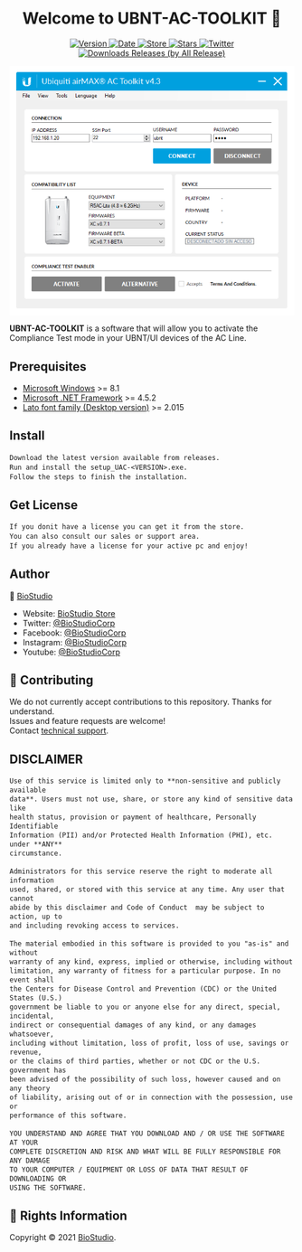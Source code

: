 <h1 align="center">Welcome to UBNT-AC-TOOLKIT 👋</h1>
<p align="center">
  <a href="https://github.com/biostudio/UBNT-AC-TOOLKIT/releases/latest">
    <img alt="Version" src="https://img.shields.io/github/v/release/biostudio/UBNT-AC-TOOLKIT?color=important&style=for-the-badge" />
  </a>
  <a href="https://github.com/biostudio/UBNT-AC-TOOLKIT/releases/latest">
    <img alt="Date" src="https://img.shields.io/github/release-date/biostudio/UBNT-AC-TOOLKIT?style=for-the-badge" />
  </a>
  <a href="https://store.biostudio.com.ar/" target="_blank">
    <img alt="Store" src="https://img.shields.io/website?style=for-the-badge&url=https%3A%2F%2Fstore.biostudio.com.ar" />
  </a>
  <a href="https://github.com/biostudio/UBNT-AC-TOOLKIT/stargazers" target="_blank">
    <img alt="Stars" src="https://img.shields.io/github/stars/biostudio/UBNT-AC-TOOLKIT?color=success&style=for-the-badge" />
  </a>
  <a href="https://twitter.com/biostudiocorp" target="_blank">
    <img alt="Twitter" src="https://img.shields.io/twitter/follow/biostudiocorp?color=success&label=Follow&style=for-the-badge" />
  </a>
  <a href="https://github.com/biostudio/UBNT-AC-TOOLKIT/releases/latest" target="_blank">
    <img alt="Downloads Releases (by All Release)" src="https://img.shields.io/github/downloads/biostudio/UBNT-AC-TOOLKIT/total?color=success&style=for-the-badge" />
  </a>
</p>

<p align="center">
  <a href="https://github.com/biostudio/UBNT-AC-TOOLKIT/releases/latest">
    <img align="center" src="https://raw.githubusercontent.com/biostudio/UBNT-AC-TOOLKIT/master/screenshot.png" alt="UBNT-AC-TOOLKIT">
  </a>
</p>

<b>UBNT-AC-TOOLKIT</b> is a software that will allow you to activate the Compliance Test mode in your UBNT/UI devices of the AC Line.

## Prerequisites

- [Microsoft Windows](https://www.microsoft.com/windows) >= 8.1
- [Microsoft .NET Framework](https://dotnet.microsoft.com/download/dotnet-framework) >= 4.5.2
- [Lato font family (Desktop version)](https://www.latofonts.com/lato-free-fonts/) >= 2.015

## Install

```txt
Download the latest version available from releases. 
Run and install the setup_UAC-<VERSION>.exe. 
Follow the steps to finish the installation.
```

## Get License

```txt
If you donit have a license you can get it from the store.
You can also consult our sales or support area.
If you already have a license for your active pc and enjoy!
```

## Author
👤 [BioStudio](https://github.com/biostudio)
* Website: [BioStudio Store](https://store.biostudio.com.ar)
* Twitter: [@BioStudioCorp](https://twitter.com/biostudiocorp)
* Facebook: [@BioStudioCorp](https://www.facebook.com/BioStudioCorp/)
* Instagram: [@BioStudioCorp](https://www.instagram.com/biostudiocorp/)
* Youtube: [@BioStudioCorp](https://www.youtube.com/c/BioStudioCorp)

## 🤝 Contributing

We do not currently accept contributions to this repository. Thanks for understand.<br />
Issues and feature requests are welcome!<br />Contact [technical support](mailto:soporte@biostudio.com.ar).

## DISCLAIMER
```
Use of this service is limited only to **non-sensitive and publicly available
data**. Users must not use, share, or store any kind of sensitive data like
health status, provision or payment of healthcare, Personally Identifiable
Information (PII) and/or Protected Health Information (PHI), etc. under **ANY**
circumstance.

Administrators for this service reserve the right to moderate all information
used, shared, or stored with this service at any time. Any user that cannot
abide by this disclaimer and Code of Conduct  may be subject to action, up to
and including revoking access to services.

The material embodied in this software is provided to you "as-is" and without
warranty of any kind, express, implied or otherwise, including without
limitation, any warranty of fitness for a particular purpose. In no event shall
the Centers for Disease Control and Prevention (CDC) or the United States (U.S.)
government be liable to you or anyone else for any direct, special, incidental,
indirect or consequential damages of any kind, or any damages whatsoever,
including without limitation, loss of profit, loss of use, savings or revenue,
or the claims of third parties, whether or not CDC or the U.S. government has
been advised of the possibility of such loss, however caused and on any theory
of liability, arising out of or in connection with the possession, use or
performance of this software.

YOU UNDERSTAND AND AGREE THAT YOU DOWNLOAD AND / OR USE THE SOFTWARE AT YOUR 
COMPLETE DISCRETION AND RISK AND WHAT WILL BE FULLY RESPONSIBLE FOR ANY DAMAGE 
TO YOUR COMPUTER / EQUIPMENT OR LOSS OF DATA THAT RESULT OF DOWNLOADING OR 
USING THE SOFTWARE.
```

## 📝 Rights Information

Copyright © 2021 [BioStudio](https://github.com/biostudio).<br />

